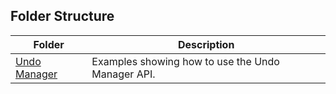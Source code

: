 ## Folder Structure
| Folder | Description |
| - | - |
| [Undo Manager](undo_manager)|Examples showing how to use the Undo Manager API.|